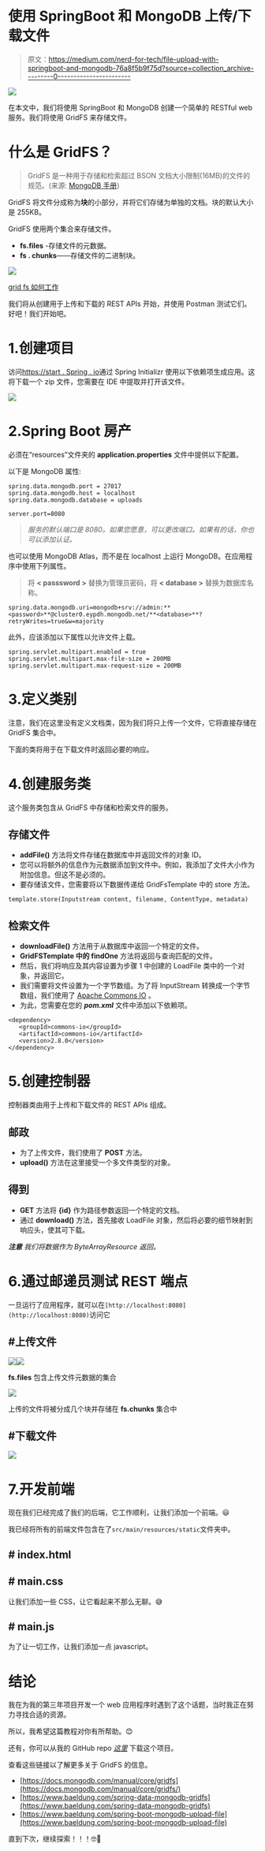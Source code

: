 # 使用 SpringBoot 和 MongoDB 上传/下载文件

> 原文：<https://medium.com/nerd-for-tech/file-upload-with-springboot-and-mongodb-76a8f5b9f75d?source=collection_archive---------0----------------------->

![](img/15538bdf55c2b18aa1b660c20c4c3b8a.png)

在本文中，我们将使用 SpringBoot 和 MongoDB 创建一个简单的 RESTful web 服务。我们将使用 GridFS 来存储文件。

# 什么是 GridFS？

> GridFS 是一种用于存储和检索超过 BSON 文档大小限制(16MB)的文件的规范。(来源: [MongoDB 手册](https://docs.mongodb.com/manual/core/gridfs/))

GridFS 将文件分成称为**块**的小部分，并将它们存储为单独的文档。块的默认大小是 255KB。

GridFS 使用两个集合来存储文件。

*   **fs.files** -存储文件的元数据。
*   **fs . chunks**——存储文件的二进制块。

![](img/3c741305e983d1861e43c0875d65f352.png)

[grid fs 如何工作](https://www.mongodb.com/blog/post/building-mongodb-applications-binary-files-using-gridfs-part-2)

我们将从创建用于上传和下载的 REST APIs 开始，并使用 Postman 测试它们。好吧！我们开始吧。

# 1.创建项目

访问[https://start . Spring . io](https://start.spring.io/)通过 Spring Initializr 使用以下依赖项生成应用。这将下载一个 zip 文件，您需要在 IDE 中提取并打开该文件。

![](img/fdac935cd40b849dbd17cacbaf3b28da.png)

# 2.Spring Boot 房产

必须在“resources”文件夹的 **application.properties** 文件中提供以下配置。

以下是 MongoDB 属性:

```
spring.data.mongodb.port = 27017
spring.data.mongodb.host = localhost
spring.data.mongodb.database = uploads

server.port=8080
```

> *服务的默认端口是 8080。如果您愿意，可以更改端口。如果有的话，你也可以添加认证。*

也可以使用 MongoDB Atlas，而不是在 localhost 上运行 MongoDB。在应用程序中使用下列属性。

> 将 **< passsword >** 替换为管理员密码，将 **< database >** 替换为数据库名称。

```
spring.data.mongodb.uri=mongodb+srv://admin:**<password>**@cluster0.eypdh.mongodb.net/**<database>**?retryWrites=true&w=majority
```

此外，应该添加以下属性以允许文件上载。

```
spring.servlet.multipart.enabled = true
spring.servlet.multipart.max-file-size = 200MB
spring.servlet.multipart.max-request-size = 200MB
```

# 3.定义类别

注意，我们在这里没有定义文档类，因为我们将只上传一个文件，它将直接存储在 GridFS 集合中。

下面的类将用于在下载文件时返回必要的响应。

# 4.创建服务类

这个服务类包含从 GridFS 中存储和检索文件的服务。

## 存储文件

*   **addFile()** 方法将文件存储在数据库中并返回文件的对象 ID。
*   您可以将额外的信息作为元数据添加到文件中。例如，我添加了文件大小作为附加信息。但这不是必须的。
*   要存储该文件，您需要将以下数据传递给 GridFsTemplate 中的 store 方法。

```
template.store(Inputstream content, filename, ContentType, metadata)
```

## 检索文件

*   **downloadFile()** 方法用于从数据库中返回一个特定的文件。
*   **GridFSTemplate 中的 findOne** 方法将返回与查询匹配的文件。
*   然后，我们将响应及其内容设置为步骤 1 中创建的 LoadFile 类中的一个对象，并返回它。
*   我们需要将文件设置为一个字节数组。为了将 InputStream 转换成一个字节数组，我们使用了 [Apache Commons IO](http://commons.apache.org/proper/commons-io/) 。
*   为此，您需要在您的 ***pom.xml*** 文件中添加以下依赖项。

```
<dependency>
   <groupId>commons-io</groupId>
   <artifactId>commons-io</artifactId>
   <version>2.8.0</version>
</dependency>
```

# 5.创建控制器

控制器类由用于上传和下载文件的 REST APIs 组成。

## 邮政

*   为了上传文件，我们使用了 **POST** 方法。
*   **upload()** 方法在这里接受一个多文件类型的对象。

## 得到

*   **GET** 方法将 **{id}** 作为路径参数返回一个特定的文档。
*   通过 **download()** 方法，首先接收 LoadFile 对象，然后将必要的细节映射到响应头，使其可下载。

***注意*** *我们将数据作为 ByteArrayResource 返回。*

# 6.通过邮递员测试 REST 端点

一旦运行了应用程序，就可以在`[http://localhost:8080](http://localhost:8080)`访问它

## #上传文件

![](img/1757770449e0382606e6901c788db980.png)![](img/611993d99cdd709276ab09b468b483fd.png)

**fs.files** 包含上传文件元数据的集合

![](img/b62620d46b464b00431cb24cc202d2c0.png)

上传的文件将被分成几个块并存储在 **fs.chunks** 集合中

## #下载文件

![](img/b3920501e9170b6b222c77e2d4dd3fb3.png)

# 7.开发前端

现在我们已经完成了我们的后端，它工作顺利，让我们添加一个前端。😃

我已经将所有的前端文件包含在了`src/main/resources/static`文件夹中。

## # index.html

## # main.css

让我们添加一些 CSS，让它看起来不那么无聊。😅

## # main.js

为了让一切工作，让我们添加一点 javascript。

# 结论

我在为我的第三年项目开发一个 web 应用程序时遇到了这个话题，当时我正在努力寻找合适的资源。

所以，我希望这篇教程对你有所帮助。😊

还有，你可以从我的 GitHub repo [*这里*](https://github.com/hansitharaka/springboot-mongodb-file-upload-download) 下载这个项目。

查看这些链接以了解更多关于 GridFS 的信息。

*   [https://docs.mongodb.com/manual/core/gridfs](https://docs.mongodb.com/manual/core/gridfs/)
*   [https://www.baeldung.com/spring-data-mongodb-gridfs](https://www.baeldung.com/spring-data-mongodb-gridfs)
*   [https://www.baeldung.com/spring-boot-mongodb-upload-file](https://www.baeldung.com/spring-boot-mongodb-upload-file)

直到下次，继续探索！！！🤓💪